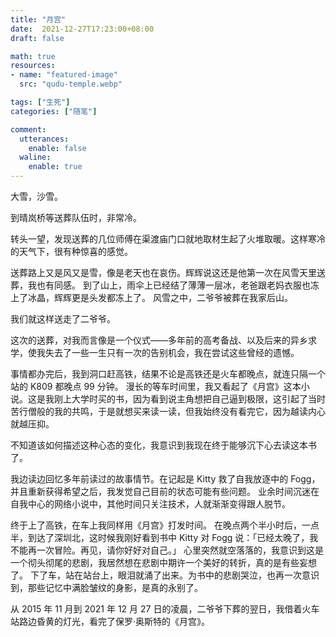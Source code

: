 ```yaml
---
title: "月宫"
date:  2021-12-27T17:23:00+08:00
draft: false

math: true
resources:
- name: "featured-image"
  src: "qudu-temple.webp"

tags: ["生死"]
categories: ["随笔"]

comment:
  utterances:
    enable: false
  waline:
    enable: true
---
```


大雪，沙雪。

到晴岚桥等送葬队伍时，非常冷。

转头一望，发现送葬的几位师傅在渠渡庙门口就地取材生起了火堆取暖。这样寒冷的天气下，很有种惊喜的感觉。

送葬路上又是风又是雪，像是老天也在哀伤。辉辉说这还是他第一次在风雪天里送葬，我也有同感。
到了山上，雨伞上已经结了薄薄一层冰，老爸跟老妈衣服也冻上了冰晶，辉辉更是头发都冻上了。
风雪之中，二爷爷被葬在我家后山。

我们就这样送走了二爷爷。

这次的送葬，对我而言像是一个仪式——多年前的高考备战、以及后来的异乡求学，使我失去了一些一生只有一次的告别机会，我在尝试这些曾经的遗憾。

事情都办完后，我到洞口赶高铁，结果不论是高铁还是火车都晚点，就连只隔一个站的 K809 都晚点 99 分钟。
漫长的等车时间里，我又看起了《月宫》这本小说。这是我刚上大学时买的书，因为看到说主角想把自己逼到极限，这引起了当时苦行僧般的我的共鸣，于是就想买来读一读，但我始终没有看完它，因为越读内心就越压抑。

不知道该如何描述这种心态的变化，我意识到我现在终于能够沉下心去读这本书了。

我边读边回忆多年前读过的故事情节。在记起是 Kitty 救了自我放逐中的 Fogg，并且重新获得希望之后，我发觉自己目前的状态可能有些问题。
业余时间沉迷在自我中心的网络小说中，其他时间只关注技术，人就渐渐变得跟人脱节。

终于上了高铁，在车上我同样用《月宫》打发时间。
在晚点两个半小时后，一点半，到达了深圳北，这时候我刚好看到书中 Kitty 对 Fogg 说：「已经太晚了，我不能再一次冒险。再见，请你好好对自己。」
心里突然就空落落的，我意识到这是一个彻头彻尾的悲剧，我居然想在悲剧中期许一个美好的转折，真的是有些妄想了。
下了车，站在站台上，眼泪就涌了出来。为书中的悲剧哭泣，也再一次意识到，那些记忆中满脸皱纹的身影，是真的永别了。

从 2015 年 11 月到 2021 年 12 月 27 日的凌晨，二爷爷下葬的翌日，我借着火车站路边昏黄的灯光，看完了保罗·奥斯特的《月宫》。
